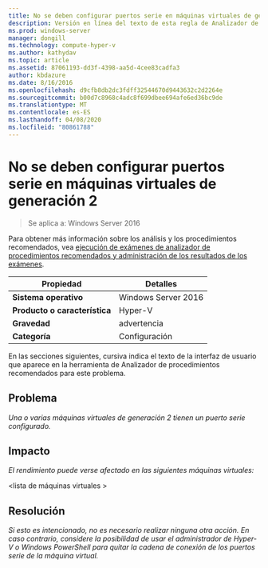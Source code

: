 ```yaml
---
title: No se deben configurar puertos serie en máquinas virtuales de generación 2
description: Versión en línea del texto de esta regla de Analizador de procedimientos recomendados.
ms.prod: windows-server
manager: dongill
ms.technology: compute-hyper-v
ms.author: kathydav
ms.topic: article
ms.assetid: 87061193-dd3f-4398-aa5d-4cee83cadfa3
author: kbdazure
ms.date: 8/16/2016
ms.openlocfilehash: d9cfb8db2dc3fdff32544670d9443632c2d2264e
ms.sourcegitcommit: b00d7c8968c4adc8f699dbee694afe6ed36bc9de
ms.translationtype: MT
ms.contentlocale: es-ES
ms.lasthandoff: 04/08/2020
ms.locfileid: "80861788"
---
```

# <a name="serial-ports-should-not-be-configured-on-generation-2-virtual-machines"></a>No se deben configurar puertos serie en máquinas virtuales de generación 2

>Se aplica a: Windows Server 2016

Para obtener más información sobre los análisis y los procedimientos recomendados, vea [ejecución de exámenes de analizador de procedimientos recomendados y administración de los resultados de los exámenes](https://go.microsoft.com/fwlink/p/?LinkID=223177).  
  
|Propiedad|Detalles|  
|-|-|  
|**Sistema operativo**|Windows Server 2016|  
|**Producto o característica**|Hyper-V|  
|**Gravedad**|advertencia|  
|**Categoría**|Configuración|  
  
En las secciones siguientes, cursiva indica el texto de la interfaz de usuario que aparece en la herramienta de Analizador de procedimientos recomendados para este problema.  
  
## <a name="issue"></a>**Problema**  
*Una o varias máquinas virtuales de generación 2 tienen un puerto serie configurado.*  
  
## <a name="impact"></a>**Impacto**  
*El rendimiento puede verse afectado en las siguientes máquinas virtuales:*  
  
\<lista de máquinas virtuales >  
  
## <a name="resolution"></a>**Resolución**  
*Si esto es intencionado, no es necesario realizar ninguna otra acción. En caso contrario, considere la posibilidad de usar el administrador de Hyper-V o Windows PowerShell para quitar la cadena de conexión de los puertos serie de la máquina virtual.*  
  


